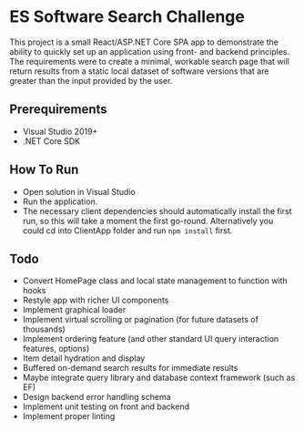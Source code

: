 # ES Software Search Challenge

This project is a small React/ASP.NET Core SPA app to demonstrate the ability to quickly set up an application using front- and backend principles. The requirements were to create a minimal, workable search page that will return results from a static local dataset of software versions that are greater than the input provided by the user.

## Prerequirements

* Visual Studio 2019+
* .NET Core SDK

## How To Run

* Open solution in Visual Studio
* Run the application. 
* The necessary client dependencies should automatically install the first run, so this will take a moment the first go-round. Alternatively you could cd into ClientApp folder and run `npm install` first.

 
## Todo

- Convert HomePage class and local state management to function with hooks
- Restyle app with richer UI components
- Implement graphical loader
- Implement virtual scrolling or pagination (for future datasets of thousands)
- Implement ordering feature (and other standard UI query interaction features, options)
- Item detail hydration and display
- Buffered on-demand search results for immediate results
- Maybe integrate query library and database context framework (such as EF)
- Design backend error handling schema
- Implement unit testing on front and backend
- Implement proper linting

